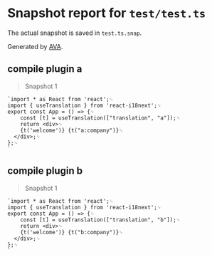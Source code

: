 # Snapshot report for `test/test.ts`

The actual snapshot is saved in `test.ts.snap`.

Generated by [AVA](https://avajs.dev).

## compile plugin a

> Snapshot 1

    `import * as React from 'react';␊
    import { useTranslation } from 'react-i18next';␊
    export const App = () => {␊
        const [t] = useTranslation(["translation", "a"]);␊
        return <div>␊
        {t('welcome')} {t("a:company")}␊
      </div>;␊
    };␊
    `

## compile plugin b

> Snapshot 1

    `import * as React from 'react';␊
    import { useTranslation } from 'react-i18next';␊
    export const App = () => {␊
        const [t] = useTranslation(["translation", "b"]);␊
        return <div>␊
        {t('welcome')} {t("b:company")}␊
      </div>;␊
    };␊
    `
